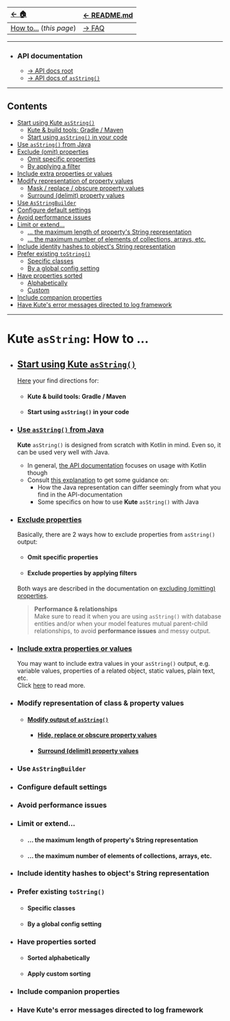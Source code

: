 | [← 🏠](../../)                   | [← README.md](../../README.md) |
|:---------------------------------|:-------------------------------|
| [How to...]() (<i>this page</i>) | [→ FAQ](../../md/faq/0-faq.md) |
<hr>

* ### API documentation
    * [→ API docs <u>root</u>](https://janhendrikvanheusden.github.io/Kute/index.html)
    * [→ API docs of <u>`asString()`</u>](https://janhendrikvanheusden.github.io/Kute/kute/nl.kute.asstring.core/as-string.html)
<hr>

## Contents
* [Start using Kute `asString()`](#start-using-kute-asstring)
  * [Kute & build tools: Gradle / Maven](#kute--build-tools-gradle--maven)
  * [Start using `asString()` in your code](#start-using-asstring-in-your-code)
* [Use `asString()` from Java](#use-asstring-from-java)
* [Exclude (omit) properties](#exclude-properties)
  * [Omit specific properties](#omit-specific-properties)
  * [By applying a filter](#exclude-properties-by-applying-filters)
* [Include extra properties or values](#include-extra-properties-or-values)
* [Modify representation of property values](#modify-representation-of-property-values)
  * [Mask / replace / obscure property values](#mask--replace--obscure-property-values)
  * [Surround (delimit) property values](#surround-delimit-property-values)
* [Use `AsStringBuilder`](#use-asstringbuilder)
* [Configure default settings](#configure-default-settings)
* [Avoid performance issues](#avoid-performance-issues)
* [Limit or extend...](#limit-or-extend)
  * [... the maximum length of property's String representation](#-the-maximum-length-of-propertys-string-representation)
  * [... the maximum number of elements of collections, arrays, etc.](#-the-maximum-number-of-elements-of-collections-arrays-etc)
* [Include identity hashes to object's String representation](#include-identity-hashes-to-objects-string-representation)
* [Prefer existing `toString()`](#prefer-existing-tostring)
  * [Specific classes](#specific-classes)
  * [By a global config setting](#by-a-global-config-setting)
* [Have properties sorted](#have-properties-sorted)
  * [Alphabetically](#sorted-alphabetically)
  * [Custom](#apply-custom-sorting)
* [Include companion properties](#include-companion-properties)
* [Have Kute's error messages directed to log framework](#have-kutes-error-messages-directed-to-log-framework)

<hr>

# Kute `asString`: How to ...

* ## [Start using Kute `asString()`](1-start-using-kute-asstring.md)
   [Here](1-start-using-kute-asstring.md) your find directions for:
   * #### Kute & build tools: Gradle / Maven
   * #### Start using `asString()` in your code

* ### [Use `asString()` from Java](use-asstring-with-java.md)
    **Kute** `asString()` is designed from scratch with Kotlin in mind.
    Even so, it can be used very well with Java.
    * In general, [the API documentation](https://janhendrikvanheusden.github.io/Kute/kute/nl.kute.asstring.core/as-string.html) focuses on usage with Kotlin though
    * Consult [this explanation](use-asstring-with-java.md) to get some guidance on:
       * How the Java representation can differ seemingly from what you find in the API-documentation
       * Some specifics on how to use **Kute** `asString()` with Java

* ### [Exclude properties](omit-values.md)
   Basically, there are 2 ways how to exclude properties from `asString()` output:
   * #### Omit specific properties
   * #### Exclude properties by applying filters
   Both ways are described in the documentation on [excluding (omitting) properties](omit-values.md).
   > **Performance & relationships**<br> 
   Make sure to read it when you are using `asString()` with database entities and/or when your model features mutual parent-child relationships, to avoid **performance issues** and messy output.

* ### [Include extra properties or values](add-extra-values.md)
   You may want to include extra values in your `asString()` output, e.g. variable values, properties of a related object, static values, plain text, etc.<br>
   Click [here](add-extra-values.md) to read more.

* ### Modify representation of class & property values
    * #### [Modify output of `asString()`](modify-output-of-asstring.md)
       * #### [Hide, replace or obscure property values](hide-replace-obscure-property-values.md)
       * #### [Surround (delimit) property values](delimit-property-values.md)

* ### Use `AsStringBuilder`

* ### Configure default settings

* ### Avoid performance issues

* ### Limit or extend...
    * #### ... the maximum length of property's String representation
    * #### ... the maximum number of elements of collections, arrays, etc.

* ### Include identity hashes to object's String representation

* ### Prefer existing `toString()`
    * #### Specific classes
    * #### By a global config setting

* ### Have properties sorted
    * #### Sorted alphabetically
    * #### Apply custom sorting

* ### Include companion properties

* ### Have Kute's error messages directed to log framework
